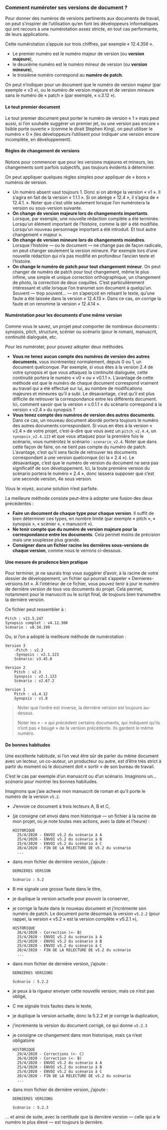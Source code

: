 ### Comment numéroter ses versions de document ?



Pour donner des numéros de versions pertinents aux documents de travail, on peut s’inspirer de l’utilisation qu’en font les développeurs informatiques qui ont recours à une numérotation assez stricte, en tout cas performante, de leurs applications.

Cette numérotation s’appuie sur trois chiffres, par exemple « 12.4.356 ».

* Le premier numéro est le numéro majeur de version (ou  **version majeure**),
* le deuxième numéro est le numéro mineur de version (ou **version mineure**),
* le troisième numéro correspond au **numéro de patch**.

On peut n’indiquer pour un document que le numéro de version majeur (par exemple « v3 »), ou le numéro de version majeure et de version mineure sans le numéro de « patch » (par exemple, « v.3.12 »).



#### Le tout premier document

Le tout premier document peut porter le numéro de version « 1 » mais peut aussi, si l’on souhaite suggérer un premier jet, ou une version pas encore « lisible porte ouverte » (comme le dirait Stephen King), on peut utiliser le numéro « 0 » (les développeurs l’utilisent pour indiquer une version encore incomplète, en développement).



#### Règles de changement de versions

Notons pour commencer que pour les versions majeures et mineurs, les changements sont parfois subjectifs, pas toujours évidents à déterminer.

On peut appliquer quelques règles simples pour appliquer de « bons » numéros de version.

* Un numéro absent vaut toujours 1. Donc si on abrège la version « v1 ». Il s’agira en fait de la version « 1.1.1 ». Si on abrège « 12.4 », il s’agira de « 12.4.1. ». Noter que c’est utile seulement lorsque l’on numérotera la version ou sous-version suivante.
* **On change de version majeure lors de changements importants**. Lorsque, par exemple, une nouvelle rédaction complète a été terminée. Lorsqu’un élément important de l’histoire, comme la `QDF` a été modifiée. Lorsqu’un nouveau personnage important a été introduit. Et tout autre changement « majeur ».
* **On change de version mineure lors de changements moindres**. Lorsque l’histoire — ou le document — ne change pas de façon radicale, on peut changer seulement la version mineure. Par exemple lors d’une nouvelle rédaction qui n’a pas modifié en profondeur l’ancien texte et l’histoire. 
* **On change le numéro de patch pour tout changement mineur**. On peut changer de numéro de patch pour tout changement, même le plus infime, une simple et unique correction orthographique, un changement de photo, la correction de deux coquilles. 
  C’est particulièrement intéressant et utile lorsque l’on transmet son document à quelqu’un. Souvent — trop souvent… — on s’aperçoit en relisant le texte, qu’une faute a été laissée dans la version « 12.4.13 ». Dans ce cas, on corrige la faute et on renomme la version « 12.4.14 ».



#### Numérotation pour les documents d’une même version

Comme vous le savez, un projet peut comporter de nombreux documents : synopsis, pitch, structure, scénier ou scénario (pour le roman), manuscrit, continuité dialoguée, etc.

Pour les numéroter, pour pouvez adopter deux méthodes.

* **Vous ne tenez aucun compte des numéros de version des autres documents**, vous incrémentez normalement, depuis 0 ou 1, un document quelconque. Par exemple, si vous êtes à la version 2.4 de votre synopsis et que vous attaquez la continuité dialoguée, cette continuité portera le numéro « v0 » ou « v0.1.1 ». L’avantage de cette méthode est que le numéro de chaque document correspond vraiment au travail qui a été effectué sur lui, au nombre de modifications majeures et mineures qu’il a subi. Le désavantage, c’est qu’il est plus difficile de retrouver la correspondance entre les différents document. Ici, comment savoir que la version « v.0.1.1 » du scénario correspond à la version « v2.4 » du synopsis ?
* **Vous tenez compte des numéros de version des autres documents**. Dans ce cas, un nouveau document abordé portera toujours le numéro des autres documents correspondant. Si vous en êtes à la version « v2.4 » de votre projet, c’est-à-dire que vous avez un `pitch_v2.4.4`, un `synopsis_v2.4.123` et que vous attaquez pour la première fois le scénario, vous numérotez le scénario : `scenario_v2.4`. Noter que dans cette façon de faire, on ne tient pas compte du numéro de patch. L’avantage, c’est qu’il sera facile de retrouver les documents correspondant à une version quelconque (ici la « 2.4 »). Le désavantage, c’est que le numéro de version du document ne sera pas significatif de son développement. Ici, la toute première version du scénario portera le numéro « 2.4 », donc laissera supposer que c’est une seconde version, 4e sous version.

Vous le voyez, aucune solution n’est parfaite.

La meilleure méthode consiste peut-être à adopter une fusion des deux précédentes :

* **Faire un document de chaque type pour chaque version**. Il suffit de bien déterminer ces types, en nombre limité (par exemple « pitch », « synopsis », « scénier », « manuscrit »).
* **Ne tenir compte que du numéro de version majeure pour la correspondance entre les documents**. Cela permet moins de précision mais une souplesse plus grande.
* **Consigner dans un fichier racine les dernières sous-versions de chaque version**, comme nous le verrons ci-dessous.




#### Une mesure de prudence bien pratique

Pour terminer, je ne saurais trop vous suggérer d’avoir, à la racine de votre dossier de développement, un fichier qui pourrait s’appeler « Dernieres-versions.txt ». À l’intérieur de ce fichier, vous pouvez tenir à jour le numéro de dernière version de tous vos documents du projet. Cela permet, notamment pour le manuscrit ou le script final, de toujours bien transmettre la dernière version.

Ce fichier peut ressembler à :

~~~
Pitch : v13.5.247
Synopsis complet : v4.12.300
Scénario : v8.34.199
~~~

Ou, si l’on a adopté la meilleure méthode de numérotation :

~~~
Version 3
	-Pitch : v2.3
	-Synopsis : v2.1.123
	Scénario: v3.45.8
	
Version 2
	Pitch : v2.3
	Synopsis : v2.1.123
	Scénario : v2.67.2
	
Version 1
	Pitch : v1.4.12
	Synopsis : v1.8
~~~



> Noter que l’ordre est inverse, la dernière version est toujours au-dessus.
>
> Noter les « - » qui précèdent certains documents, qui indiquent qu’ils n’ont pas « bougé » de la version précédente. Ils gardent le même numéro.



#### De bonnes habitudes

Une excellente habitude, si l’on veut être sûr de parler du même document avec un lecteur, un co-auteur, un producteur ou autre, est d’être très strict à partir du moment où le document doit « sortir » de son bureau de travail.

C’est le cas par exemple d’un manuscrit ou d’un scénario. Imaginons un… *scénario* pour montrer les bonnes habitudes.

Imaginons que j’aie achevé mon manuscrit de roman et qu’il porte le numéro de la version `v5.2`.

* J’envoie ce document à trois lecteurs A, B et C,

* (je consigne cet envoi dans mon historique — un fichier à la racine de mon projet, où je note toutes mes actions, avec la date et l’heure) :

  ~~~
  HISTORIQUE
  	25/4/2020 - ENVOI v5.2 du scénario à A
  	25/4/2020 - ENVOI v5.2 du scénario à B
  	25/4/2020 - ENVOI v5.2 du scénario à C
  	20/4/2020 - FIN DE LA RELECTURE DE v5.2 du scénario
  	...
  ~~~

* dans mon fichier de dernière version, j’ajoute :

  ~~~
  DERNIÈRES VERSION
  
  Scénario : 5.2
  ~~~

* B me signale une grosse faute dans le titre,

* je duplique la version actuelle pour pouvoir la conserver,

* je corrige la faute dans le nouveau document et j’incrémente son numéro de patch. Le document porte désormais la version `v5.2.2` (pour rappel, la version « v5.2 » est la version complète « v5.2.1 »),

  ~~~
  HISTORIQUE
  	26/4/2020 - Correction (<- B)
  	25/4/2020 - ENVOI v5.2 du scénario à A
  	25/4/2020 - ENVOI v5.2 du scénario à B
  	25/4/2020 - ENVOI v5.2 du scénario à C
  	20/4/2020 - FIN DE LA RELECTURE DE v5.2 du scénario
  	...
  ~~~
* dans mon fichier de dernière version, j’ajoute :

  ~~~
  DERNIÈRES VERSIONS
  
  Scénario : 5.2.2
  ~~~

* je peux à la rigueur envoyer cette nouvelle version, mais ce n’est pas obligé,

* C me signale trois fautes dans le texte,

* je duplique la version actuelle, donc la 5.2.2 et je corrige la duplication,

* j’incrémente la version du document corrigé, ce qui donne `v5.2.3`

* je consigne ce changement dans mon historique, mais ça n’est obligatoire
  ~~~
  HISTORIQUE
  	29/4/2020 - Corrections (<- C)
  	26/4/2020 - Correction (<- B)
  	25/4/2020 - ENVOI v5.2 du scénario à A
  	25/4/2020 - ENVOI v5.2 du scénario à B
  	25/4/2020 - ENVOI v5.2 du scénario à C
  	20/4/2020 - FIN DE LA RELECTURE DE v5.2 du scénario
  	...
  ~~~
* dans mon fichier de dernière version, j’ajoute :

  ~~~
  DERNIÈRES VERSIONS
  
  Scénario : 5.2.3
  ~~~

… et ainsi de suite, avec la certitude que la dernière version — celle qui a le numéro le plus élevé — est toujours la dernière.